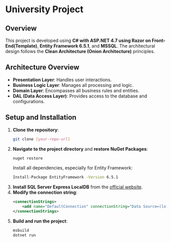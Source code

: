 # University Project

## Overview
This project is developed using **C# with ASP.NET 4.7 using Razor on Front-End(Template)**, **Entity Framework 6.5.1**, and **MSSQL**. The architectural design follows the **Clean Architecture (Onion Architecture)** principles.

## Architecture Overview
- **Presentation Layer**: Handles user interactions.
- **Business Logic Layer**: Manages all processing and logic.
- **Domain Layer**: Encompasses all business rules and entities.
- **DAL (Data Access Layer)**: Provides access to the database and configurations.

## Setup and Installation
1. **Clone the repository**:
    ```sh
    git clone [your-repo-url]
    ```
2. **Navigate to the project directory** and **restore NuGet Packages**:
    ```sh
    nuget restore
    ```
    Install all dependencies, especially for Entity Framework:
    ```sh
    Install-Package EntityFramework -Version 6.5.1
    ```
3. **Install SQL Server Express LocalDB** from the [official website](https://docs.microsoft.com/en-us/sql/database-engine/configure-windows/sql-server-express-localdb).
4. **Modify the connection string**:
    ```xml
    <connectionStrings>
        <add name="DefaultConnection" connectionString="Data Source=(localdb)\MSSQLLocalDB;AttachDbFilename=|DataDirectory|\Base.mdf;Integrated Security=True;Connect Timeout=30"/>
    </connectionStrings>
    ```
5. **Build and run the project**:
    ```sh
    msbuild
    dotnet run
    ```
